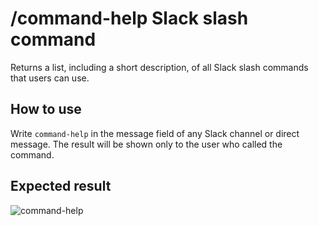 # /command-help Slack slash command
Returns a list, including a short description, of all Slack slash commands that users can use. 

## How to use
Write `command-help` in the message field of any Slack channel or direct message. The result will be shown only to the user who called the command.

## Expected result
![command-help](https://user-images.githubusercontent.com/54427598/90256846-6c358c80-de9a-11ea-88e6-92f348f88b41.png)